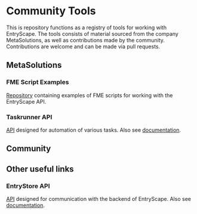 # Community Tools

This is repository functions as a registry of tools for working with EntryScape. The tools consists of material sourced from the company MetaSolutions, as well as contributions made by the community. Contributions are welcome and can be made via pull requests.

## MetaSolutions

### FME Script Examples

[Repository](https://gitlab.com/entryscape/fme-script-examples) containing examples of FME scripts for working with the EntryScape API.

### Taskrunner API

[API](https://swagger.entryscape.com/?url=https://docs.entryscape.com/en/taskrunner/swagger.json#/info) designed for automation of various tasks. Also see [documentation](https://docs.entryscape.com/en/taskrunner/).

## Community


## Other useful links

### EntryStore API

[API](https://entrystore.org/api/) designed for communication with the backend of EntryScape. Also see [documentation](https://entrystore.org/).